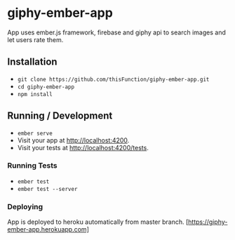 # giphy-ember-app

App uses ember.js framework, firebase and giphy api to search images and let users rate them.

## Installation

* `git clone https://github.com/thisFunction/giphy-ember-app.git`
* `cd giphy-ember-app`
* `npm install`

## Running / Development

* `ember serve`
* Visit your app at [http://localhost:4200](http://localhost:4200).
* Visit your tests at [http://localhost:4200/tests](http://localhost:4200/tests).

### Running Tests

* `ember test`
* `ember test --server`

### Deploying

App is deployed to heroku automatically from master branch. [https://giphy-ember-app.herokuapp.com]

